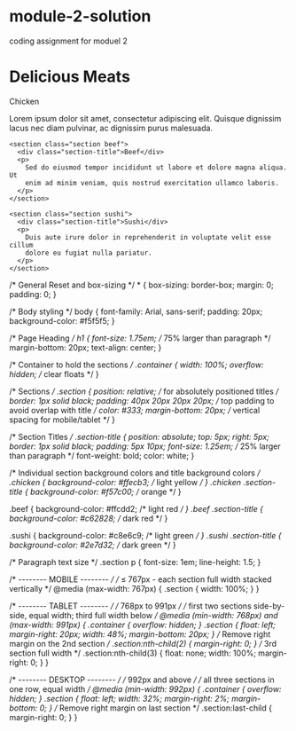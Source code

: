 # module-2-solution
coding assignment for moduel 2 
<!DOCTYPE html>
<html lang="en">
<head>
  <meta charset="UTF-8" />
  <meta name="viewport" content="width=device-width, initial-scale=1" />
  <title>Responsive Layout Module 2</title>
  <link rel="stylesheet" href="css/styles.css" />
</head>
<body>
  <h1>Delicious Meats</h1>

  <div class="container">
    <section class="section chicken">
      <div class="section-title">Chicken</div>
      <p>
        Lorem ipsum dolor sit amet, consectetur adipiscing elit. Quisque
        dignissim lacus nec diam pulvinar, ac dignissim purus malesuada.
      </p>
    </section>

    <section class="section beef">
      <div class="section-title">Beef</div>
      <p>
        Sed do eiusmod tempor incididunt ut labore et dolore magna aliqua. Ut
        enim ad minim veniam, quis nostrud exercitation ullamco laboris.
      </p>
    </section>

    <section class="section sushi">
      <div class="section-title">Sushi</div>
      <p>
        Duis aute irure dolor in reprehenderit in voluptate velit esse cillum
        dolore eu fugiat nulla pariatur.
      </p>
    </section>
  </div>
</body>
</html>
/* General Reset and box-sizing */
* {
  box-sizing: border-box;
  margin: 0;
  padding: 0;
}

/* Body styling */
body {
  font-family: Arial, sans-serif;
  padding: 20px;
  background-color: #f5f5f5;
}

/* Page Heading */
h1 {
  font-size: 1.75em; /* 75% larger than paragraph */
  margin-bottom: 20px;
  text-align: center;
}

/* Container to hold the sections */
.container {
  width: 100%;
  overflow: hidden; /* clear floats */
}

/* Sections */
.section {
  position: relative; /* for absolutely positioned titles */
  border: 1px solid black;
  padding: 40px 20px 20px 20px; /* top padding to avoid overlap with title */
  color: #333;
  margin-bottom: 20px; /* vertical spacing for mobile/tablet */
}

/* Section Titles */
.section-title {
  position: absolute;
  top: 5px;
  right: 5px;
  border: 1px solid black;
  padding: 5px 10px;
  font-size: 1.25em; /* 25% larger than paragraph */
  font-weight: bold;
  color: white;
}

/* Individual section background colors and title background colors */
.chicken {
  background-color: #ffecb3; /* light yellow */
}
.chicken .section-title {
  background-color: #f57c00; /* orange */
}

.beef {
  background-color: #ffcdd2; /* light red */
}
.beef .section-title {
  background-color: #c62828; /* dark red */
}

.sushi {
  background-color: #c8e6c9; /* light green */
}
.sushi .section-title {
  background-color: #2e7d32; /* dark green */
}

/* Paragraph text size */
.section p {
  font-size: 1em;
  line-height: 1.5;
}

/* -------- MOBILE -------- */
/* ≤ 767px - each section full width stacked vertically */
@media (max-width: 767px) {
  .section {
    width: 100%;
  }
}

/* -------- TABLET -------- */
/* 768px to 991px */
/* first two sections side-by-side, equal width; third full width below */
@media (min-width: 768px) and (max-width: 991px) {
  .container {
    overflow: hidden;
  }
  .section {
    float: left;
    margin-right: 20px;
    width: 48%;
    margin-bottom: 20px;
  }
  /* Remove right margin on the 2nd section */
  .section:nth-child(2) {
    margin-right: 0;
  }
  /* 3rd section full width */
  .section:nth-child(3) {
    float: none;
    width: 100%;
    margin-right: 0;
  }
}

/* -------- DESKTOP -------- */
/* 992px and above */
/* all three sections in one row, equal width */
@media (min-width: 992px) {
  .container {
    overflow: hidden;
  }
  .section {
    float: left;
    width: 32%;
    margin-right: 2%;
    margin-bottom: 0;
  }
  /* Remove right margin on last section */
  .section:last-child {
    margin-right: 0;
  }
}

